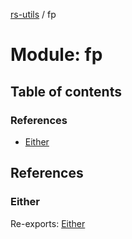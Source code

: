 [rs-utils](../README.md) / fp

# Module: fp

## Table of contents

### References

- [Either](fp.md#either)

## References

### Either

Re-exports: [Either](../classes/fp/either.either.md)
